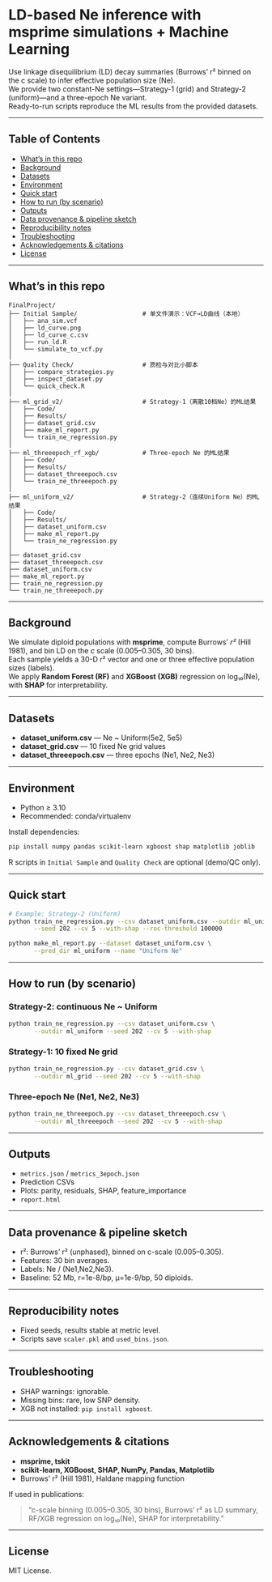 # LD-based Ne inference with msprime simulations + Machine Learning

Use linkage disequilibrium (LD) decay summaries (Burrows’ r² binned on the c scale) to infer effective population size (Ne).  
We provide two constant-Ne settings—Strategy-1 (grid) and Strategy-2 (uniform)—and a three-epoch Ne variant.  
Ready-to-run scripts reproduce the ML results from the provided datasets.

---

## Table of Contents
- [What’s in this repo](#whats-in-this-repo)
- [Background](#background)
- [Datasets](#datasets)
- [Environment](#environment)
- [Quick start](#quick-start)
- [How to run (by scenario)](#how-to-run-by-scenario)
- [Outputs](#outputs)
- [Data provenance & pipeline sketch](#data-provenance--pipeline-sketch)
- [Reproducibility notes](#reproducibility-notes)
- [Troubleshooting](#troubleshooting)
- [Acknowledgements & citations](#acknowledgements--citations)
- [License](#license)

---

## What’s in this repo

```
FinalProject/
├── Initial Sample/                  # 单文件演示：VCF→LD曲线（本地）
│   ├── ana_sim.vcf
│   ├── ld_curve.png
│   ├── ld_curve_c.csv
│   ├── run_ld.R
│   └── simulate_to_vcf.py
│
├── Quality Check/                   # 质检与对比小脚本
│   ├── compare_strategies.py
│   ├── inspect_dataset.py
│   └── quick_check.R
│
├── ml_grid_v2/                      # Strategy-1（离散10档Ne）的ML结果
│   ├── Code/
│   ├── Results/
│   ├── dataset_grid.csv
│   ├── make_ml_report.py
│   └── train_ne_regression.py
│
├── ml_threeepoch_rf_xgb/            # Three-epoch Ne 的ML结果
│   ├── Code/
│   ├── Results/
│   ├── dataset_threeepoch.csv
│   └── train_ne_threeepoch.py
│
├── ml_uniform_v2/                   # Strategy-2（连续Uniform Ne）的ML结果
│   ├── Code/
│   ├── Results/
│   ├── dataset_uniform.csv
│   ├── make_ml_report.py
│   └── train_ne_regression.py
│
├── dataset_grid.csv
├── dataset_threeepoch.csv
├── dataset_uniform.csv
├── make_ml_report.py
├── train_ne_regression.py
└── train_ne_threeepoch.py
```

---

## Background

We simulate diploid populations with **msprime**, compute Burrows’ *r²* (Hill 1981), and bin LD on the *c* scale (0.005–0.305, 30 bins).  
Each sample yields a 30-D r² vector and one or three effective population sizes (labels).  
We apply **Random Forest (RF)** and **XGBoost (XGB)** regression on log₁₀(Ne), with **SHAP** for interpretability.

---

## Datasets

- **dataset_uniform.csv** — Ne ~ Uniform(5e2, 5e5)  
- **dataset_grid.csv** — 10 fixed Ne grid values  
- **dataset_threeepoch.csv** — three epochs (Ne1, Ne2, Ne3)  

---

## Environment

- Python ≥ 3.10  
- Recommended: conda/virtualenv  

Install dependencies:
```bash
pip install numpy pandas scikit-learn xgboost shap matplotlib joblib
```

R scripts in `Initial Sample` and `Quality Check` are optional (demo/QC only).

---

## Quick start

```bash
# Example: Strategy-2 (Uniform)
python train_ne_regression.py --csv dataset_uniform.csv --outdir ml_uniform \
       --seed 202 --cv 5 --with-shap --roc-threshold 100000

python make_ml_report.py --dataset dataset_uniform.csv \
       --pred_dir ml_uniform --name "Uniform Ne"
```

---

## How to run (by scenario)

### Strategy-2: continuous Ne ~ Uniform
```bash
python train_ne_regression.py --csv dataset_uniform.csv \
       --outdir ml_uniform --seed 202 --cv 5 --with-shap
```

### Strategy-1: 10 fixed Ne grid
```bash
python train_ne_regression.py --csv dataset_grid.csv \
       --outdir ml_grid --seed 202 --cv 5 --with-shap
```

### Three-epoch Ne (Ne1, Ne2, Ne3)
```bash
python train_ne_threeepoch.py --csv dataset_threeepoch.csv \
       --outdir ml_threeepoch --seed 202 --cv 5 --with-shap
```

---

## Outputs

- `metrics.json` / `metrics_3epoch.json`  
- Prediction CSVs  
- Plots: parity, residuals, SHAP, feature_importance  
- `report.html`

---

## Data provenance & pipeline sketch

- r²: Burrows’ r² (unphased), binned on c-scale (0.005–0.305).  
- Features: 30 bin averages.  
- Labels: Ne / (Ne1,Ne2,Ne3).  
- Baseline: 52 Mb, r=1e-8/bp, μ=1e-9/bp, 50 diploids.  

---

## Reproducibility notes

- Fixed seeds, results stable at metric level.  
- Scripts save `scaler.pkl` and `used_bins.json`.  

---

## Troubleshooting

- SHAP warnings: ignorable.  
- Missing bins: rare, low SNP density.  
- XGB not installed: `pip install xgboost`.  

---

## Acknowledgements & citations

- **msprime, tskit**  
- **scikit-learn, XGBoost, SHAP, NumPy, Pandas, Matplotlib**  
- Burrows’ r² (Hill 1981), Haldane mapping function  

If used in publications:  
> “c-scale binning (0.005–0.305, 30 bins), Burrows’ r² as LD summary, RF/XGB regression on log₁₀(Ne), SHAP for interpretability.”

---

## License

MIT License.
